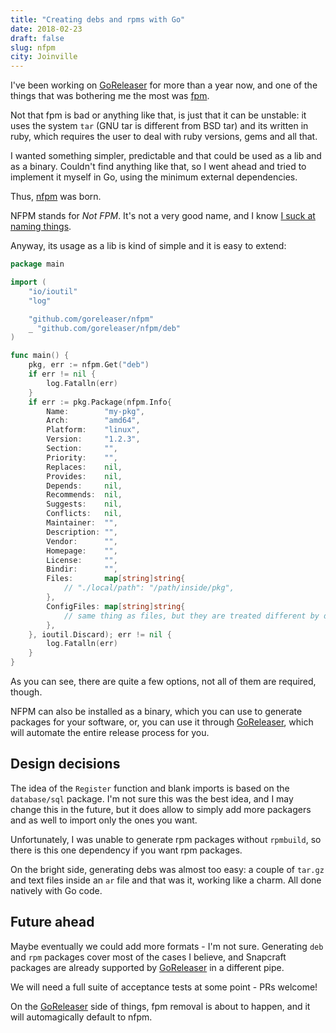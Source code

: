 ```yaml
---
title: "Creating debs and rpms with Go"
date: 2018-02-23
draft: false
slug: nfpm
city: Joinville
---
```


I've been working on [GoReleaser](https://goreleaser.com/) for more than a year now, and one of the things that was bothering me the most was [fpm](https://github.com/jordansissel/fpm).

Not that fpm is bad or anything like that, is just that it can be unstable: it uses the system `tar` (GNU tar is different from BSD tar) and its written in ruby, which requires the user to deal with ruby versions, gems and all that.

I wanted something simpler, predictable and that could be used as a lib and as a binary. Couldn't find anything like that, so I went ahead and tried to implement it myself in Go, using the minimum external dependencies.

Thus, [nfpm](https://github.com/goreleaser/nfpm) was born.

NFPM stands for *Not FPM*. It's not a very good name, and I know [I suck at naming things](https://twitter.com/bepsays/status/966313876408193025).

Anyway, its usage as a lib is kind of simple and it is easy to extend:

```go
package main

import (
	"io/ioutil"
	"log"

	"github.com/goreleaser/nfpm"
	_ "github.com/goreleaser/nfpm/deb"
)

func main() {
	pkg, err := nfpm.Get("deb")
	if err != nil {
		log.Fatalln(err)
	}
	if err := pkg.Package(nfpm.Info{
		Name:        "my-pkg",
		Arch:        "amd64",
		Platform:    "linux",
		Version:     "1.2.3",
		Section:     "",
		Priority:    "",
		Replaces:    nil,
		Provides:    nil,
		Depends:     nil,
		Recommends:  nil,
		Suggests:    nil,
		Conflicts:   nil,
		Maintainer:  "",
		Description: "",
		Vendor:      "",
		Homepage:    "",
		License:     "",
		Bindir:      "",
		Files:       map[string]string{
			// "./local/path": "/path/inside/pkg",
		},
		ConfigFiles: map[string]string{
			// same thing as files, but they are treated different by deb/rpm themselves
		},
	}, ioutil.Discard); err != nil {
		log.Fatalln(err)
	}
}
```

As you can see, there are quite a few options, not all of them are required, though.

NFPM can also be installed as a binary, which you can use to generate packages for your software, or, you can use it through [GoReleaser](https://goreleaser.com/), which will automate the entire release process for you.

## Design decisions

The idea of the `Register` function and blank imports is based on the `database/sql` package.
I'm not sure this was the best idea, and I may change this in the future, but it does allow to simply add more packagers and as well to import only the ones you want.

Unfortunately, I was unable to generate rpm packages without `rpmbuild`, so there is this one dependency if you want rpm packages.

On the bright side, generating debs was almost too easy: a couple of `tar.gz` and text files inside an `ar` file and that was it, working like a charm. All done natively with Go code.

## Future ahead

Maybe eventually we could add more formats - I'm not sure. Generating `deb` and `rpm` packages cover most of the cases I believe, and Snapcraft packages are already supported by [GoReleaser](https://goreleaser.com/) in a different pipe.

We will need a full suite of acceptance tests at some point - PRs welcome!

On the [GoReleaser](https://goreleaser.com/) side of things, fpm removal is about to happen, and it will automagically default to nfpm.